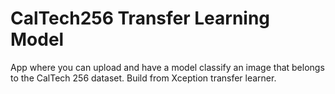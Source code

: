 # CalTech256 Transfer Learning Model 

App where you can upload and have a model classify an image that belongs to the CalTech 256 dataset. Build from Xception transfer learner.